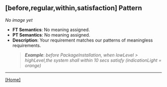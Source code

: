 ## [before,regular,within,satisfaction] Pattern
_No image yet_
 * **FT Semantics**: No meaning assigned.
 * **PT Semantics**: No meaning assigned.
 * **Description**: Your requirement matches our patterns of meaningless requirements.
   > **_Example_**: _before PackageInstallation,  when lowLevel > highLevel,the system shall within 10 secs satisfy (indicationLight = orange)_   
***
[[Home]](../semantics.md)